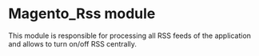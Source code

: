 # Magento_Rss module

This module is responsible for processing all RSS feeds of the application and allows to turn on/off RSS centrally.
